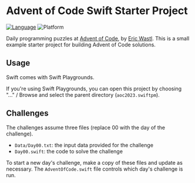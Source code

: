 # Advent of Code Swift Starter Project

[![Language](https://img.shields.io/badge/language-Swift-red.svg)](https://swift.org)
![Platform](https://img.shields.io/badge/platform-ipados-lightgrey.svg)

Daily programming puzzles at [Advent of Code](<https://adventofcode.com/>), by
[Eric Wastl](<http://was.tl/>). This is a small example starter project for
building Advent of Code solutions.

## Usage

Swift comes with Swift Playgrounds. 

If you're using Swift Playgrounds, you can open this project by choosing "..." / Browse and
select the parent directory (`aoc2023.swiftpm`). 

## Challenges

The challenges assume three files (replace 00 with the day of the challenge).

- `Data/Day00.txt`: the input data provided for the challenge
- `Day00.swift`: the code to solve the challenge

To start a new day's challenge, make a copy of these files and update as
necessary. The `AdventOfCode.swift` file controls which day's challenge is run.
